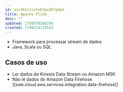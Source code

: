 ```yaml
---
id: acc4khz1schnh2wu367gdpm
title: Apache Flink
desc: ""
updated: 1750870268256
created: 1748224133523
---
```


- Framework para processar stream de dados
- Java, Scala ou SQL

## Casos de uso

- Ler dados do Kinesis Data Stream ou Amazon MSK
- Não lê dados do Amazon Data Firehose [[swe.cloud.aws.services.integration.data-firehose]]
